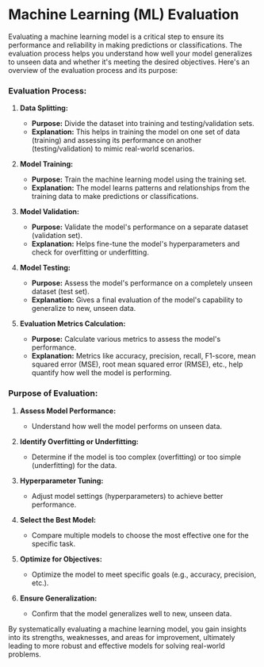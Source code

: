 # Machine Learning (ML) Evaluation

Evaluating a machine learning model is a critical step to ensure its performance and reliability in making predictions or classifications. The evaluation process helps you understand how well your model generalizes to unseen data and whether it's meeting the desired objectives. Here's an overview of the evaluation process and its purpose:

### Evaluation Process:

1. **Data Splitting:**
   - **Purpose:** Divide the dataset into training and testing/validation sets.
   - **Explanation:** This helps in training the model on one set of data (training) and assessing its performance on another (testing/validation) to mimic real-world scenarios.

2. **Model Training:**
   - **Purpose:** Train the machine learning model using the training set.
   - **Explanation:** The model learns patterns and relationships from the training data to make predictions or classifications.

3. **Model Validation:**
   - **Purpose:** Validate the model's performance on a separate dataset (validation set).
   - **Explanation:** Helps fine-tune the model's hyperparameters and check for overfitting or underfitting.

4. **Model Testing:**
   - **Purpose:** Assess the model's performance on a completely unseen dataset (test set).
   - **Explanation:** Gives a final evaluation of the model's capability to generalize to new, unseen data.

5. **Evaluation Metrics Calculation:**
   - **Purpose:** Calculate various metrics to assess the model's performance.
   - **Explanation:** Metrics like accuracy, precision, recall, F1-score, mean squared error (MSE), root mean squared error (RMSE), etc., help quantify how well the model is performing.

### Purpose of Evaluation:

1. **Assess Model Performance:**
   - Understand how well the model performs on unseen data.

2. **Identify Overfitting or Underfitting:**
   - Determine if the model is too complex (overfitting) or too simple (underfitting) for the data.

3. **Hyperparameter Tuning:**
   - Adjust model settings (hyperparameters) to achieve better performance.

4. **Select the Best Model:**
   - Compare multiple models to choose the most effective one for the specific task.

5. **Optimize for Objectives:**
   - Optimize the model to meet specific goals (e.g., accuracy, precision, etc.).

6. **Ensure Generalization:**
   - Confirm that the model generalizes well to new, unseen data.

By systematically evaluating a machine learning model, you gain insights into its strengths, weaknesses, and areas for improvement, ultimately leading to more robust and effective models for solving real-world problems.
